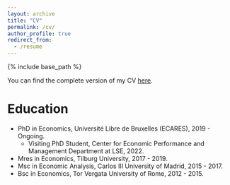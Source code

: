 ```yaml
---
layout: archive
title: "CV"
permalink: /cv/
author_profile: true
redirect_from:
  - /resume
---
```


{% include base_path %}


You can find the complete version of my CV <a href="https://www.dropbox.com/s/nzxgy9t6r7ox7q8/CV_FL.pdf?dl=0" target="_blank">here</a>.

Education
======
* PhD in Economics, Université Libre de Bruxelles (ECARES), 2019 - Ongoing.
  *  Visiting PhD Student, Center for Economic Performance and Management Department at LSE, 2022.
* Mres in Economics, Tilburg University, 2017 - 2019.
* Msc in Economic Analysis, Carlos III University of Madrid, 2015 - 2017.
* Bsc in Economics, Tor Vergata University of Rome, 2012 - 2015.


